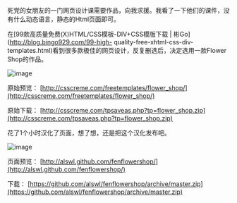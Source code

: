 

死党的女朋友的一门网页设计课需要作品，向我求援。我看了一下他们的课件，没有什么动态语言，静态的Html页面即可。

在[99款高质量免费(X)HTML/CSS模板-DIV+CSS模版下载 | 彬Go](http://blog.bingo929.com/99-high-
quality-free-xhtml-css-div-templates.html)看到很多款极佳的网页设计，反复删选后，决定选用一款Flower
Shop的作品。

![image](https://e25ba8-log4d-c.dijingchao.com/images/upload_dropbox/201003/Flower%20Shop.jpg)

原始预览： [http://csscreme.com/freetemplates/flower_shop/](http://csscreme.com/freetemplates/flower_shop/)

原始下载： [http://csscreme.com/tpsaveas.php?tp=flower_shop.zip](http://csscreme.com/tpsaveas.php?tp=flower_shop.zip)

花了1个小时汉化了页面，想了想，还是把这个汉化发布吧。

![image](https://e25ba8-log4d-c.dijingchao.com/images/upload_dropbox/201003/Feng's%20Flower%20Shop.jpg)

页面预览： [http://alswl.github.com/fenflowershop/](http://alswl.github.com/fenflowershop/)

下载： [https://github.com/alswl/fenflowershop/archive/master.zip](https://github.com/alswl/fenflowershop/archive/master.zip)



